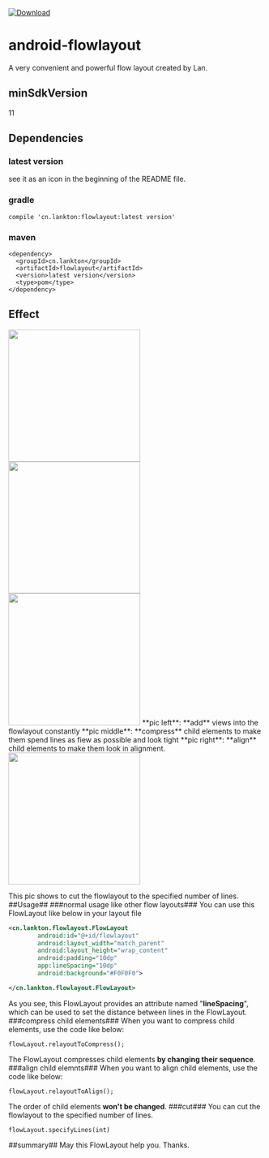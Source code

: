 [ ![Download](https://api.bintray.com/packages/lankton/maven/flowlayout/images/download.svg) ](https://bintray.com/lankton/maven/flowlayout/_latestVersion)

# android-flowlayout
A very convenient and powerful flow layout created by Lan.

## minSdkVersion
11

## Dependencies
### latest version
see it as an icon in the beginning of the README file.
### gradle
```
compile 'cn.lankton:flowlayout:latest version'
```
### maven
```
<dependency>
  <groupId>cn.lankton</groupId>
  <artifactId>flowlayout</artifactId>
  <version>latest version</version>
  <type>pom</type>
</dependency>
```
## Effect
<img src="https://github.com/lankton/android-flowlayout/blob/master/pictures/flowlayout_add.gif?raw=true" width="260px"/>
<img src="https://github.com/lankton/android-flowlayout/blob/master/pictures/flowlayout_compress.gif?raw=true" width="260px"/>
<img src="https://github.com/lankton/android-flowlayout/blob/master/pictures/flowlayout_align.gif?raw=true" width="260px"/>   
**pic left**:  **add** views into the flowlayout constantly  
**pic middle**: **compress** child elements to make them spend lines as fiew as possible and look tight   
**pic right**: **align** child elements to make them look in alignment.  

<img src="https://github.com/lankton/android-flowlayout/blob/master/pictures/flowlayout_specify.gif?raw=true" width="260px"/> 

This pic shows to cut the flowlayout to the specified number of lines.
##Usage##
###normal usage like other flow layouts###
You can use this FlowLayout like below in your layout file
```xml
<cn.lankton.flowlayout.FlowLayout
        android:id="@+id/flowlayout"
        android:layout_width="match_parent"
        android:layout_height="wrap_content"
        android:padding="10dp"
        app:lineSpacing="10dp"
        android:background="#F0F0F0">

</cn.lankton.flowlayout.FlowLayout>
```
As you see, this FlowLayout provides an attribute named "**lineSpacing**", which can be used to set the distance between lines in the FlowLayout.
###compress child elements###
When you want to compress child elements, use the code like below:  
```
flowLayout.relayoutToCompress();
```
The FlowLayout compresses child elements **by changing their sequence**.
###align child elemnts###
When you want to align child elements, use the code like below: 
```
flowLayout.relayoutToAlign();
```
The order of child elements **won't be changed**.
###cut###
You can cut the flowlayout to the specified number of lines.
```
flowLayout.specifyLines(int)
```
##summary##
May this FlowLayout help you. Thanks.
